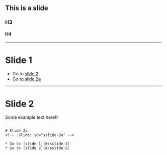 ## This is a slide

### H3

#### H4

---
<!-- .slide: id="sslide-1" -->

# Slide 1

* Go to [slide 2](#/sslide-2)
* Go to [slide 2a](#/sslide-2a)

---

# Slide 2
<!-- .slide: id="sslide-2" -->
Some example text here!!!

~~~

# Slide 2a
<!-- .slide: id="sslide-2a" -->

* Go to [slide 1](#/sslide-1)
* Go to [slide 2](#/sslide-2)
